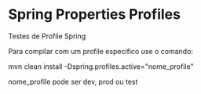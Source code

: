 # Spring Properties Profiles
Testes de Profile Spring

Para compilar com um profile especifico use o comando:

mvn clean install -Dspring.profiles.active="nome_profile"

nome_profile pode ser dev, prod ou test
